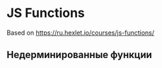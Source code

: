 # JS Functions

Based on https://ru.hexlet.io/courses/js-functions/



## Недерминированные функции


